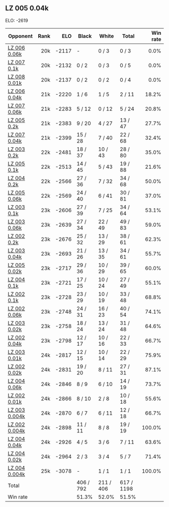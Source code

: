 ## LZ 005 0.04k ##

ELO: -2619

Opponent | Rank | ELO | Black | White | Total | Win rate
---------|-----:|----:|-------|-------|-------|-------:
[LZ 006 0.06k](LZ%20006%200.06k.md) | 20k | -2117 | - | 0 / 3 | 0 / 3 | 0.0%
[LZ 007 0.1k](LZ%20007%200.1k.md) | 20k | -2132 | 0 / 2 | 0 / 3 | 0 / 5 | 0.0%
[LZ 008 0.01k](LZ%20008%200.01k.md) | 20k | -2137 | 0 / 2 | 0 / 2 | 0 / 4 | 0.0%
[LZ 006 0.04k](LZ%20006%200.04k.md) | 21k | -2220 | 1 / 6 | 1 / 5 | 2 / 11 | 18.2%
[LZ 007 0.06k](LZ%20007%200.06k.md) | 21k | -2283 | 5 / 12 | 0 / 12 | 5 / 24 | 20.8%
[LZ 005 0.2k](LZ%20005%200.2k.md) | 21k | -2383 | 9 / 20 | 4 / 27 | 13 / 47 | 27.7%
[LZ 007 0.04k](LZ%20007%200.04k.md) | 21k | -2399 | 15 / 28 | 7 / 40 | 22 / 68 | 32.4%
[LZ 003 0.2k](LZ%20003%200.2k.md) | 22k | -2481 | 18 / 37 | 10 / 43 | 28 / 80 | 35.0%
[LZ 005 0.1k](LZ%20005%200.1k.md) | 22k | -2513 | 14 / 45 | 5 / 43 | 19 / 88 | 21.6%
[LZ 004 0.2k](LZ%20004%200.2k.md) | 22k | -2566 | 27 / 36 | 7 / 32 | 34 / 68 | 50.0%
[LZ 005 0.06k](LZ%20005%200.06k.md) | 22k | -2569 | 24 / 40 | 6 / 41 | 30 / 81 | 37.0%
[LZ 003 0.1k](LZ%20003%200.1k.md) | 23k | -2606 | 27 / 39 | 7 / 25 | 34 / 64 | 53.1%
[LZ 003 0.06k](LZ%20003%200.06k.md) | 23k | -2639 | 27 / 34 | 22 / 49 | 49 / 83 | 59.0%
[LZ 002 0.2k](LZ%20002%200.2k.md) | 23k | -2676 | 25 / 32 | 13 / 29 | 38 / 61 | 62.3%
[LZ 003 0.04k](LZ%20003%200.04k.md) | 23k | -2693 | 21 / 26 | 13 / 35 | 34 / 61 | 55.7%
[LZ 005 0.02k](LZ%20005%200.02k.md) | 23k | -2717 | 29 / 36 | 10 / 29 | 39 / 65 | 60.0%
[LZ 004 0.1k](LZ%20004%200.1k.md) | 23k | -2721 | 17 / 25 | 10 / 24 | 27 / 49 | 55.1%
[LZ 002 0.1k](LZ%20002%200.1k.md) | 23k | -2728 | 23 / 29 | 10 / 19 | 33 / 48 | 68.8%
[LZ 002 0.06k](LZ%20002%200.06k.md) | 23k | -2748 | 24 / 31 | 16 / 23 | 40 / 54 | 74.1%
[LZ 003 0.02k](LZ%20003%200.02k.md) | 23k | -2758 | 18 / 24 | 13 / 24 | 31 / 48 | 64.6%
[LZ 002 0.04k](LZ%20002%200.04k.md) | 23k | -2798 | 12 / 17 | 10 / 16 | 22 / 33 | 66.7%
[LZ 003 0.01k](LZ%20003%200.01k.md) | 24k | -2817 | 12 / 15 | 10 / 14 | 22 / 29 | 75.9%
[LZ 002 0.02k](LZ%20002%200.02k.md) | 24k | -2831 | 19 / 20 | 8 / 11 | 27 / 31 | 87.1%
[LZ 004 0.06k](LZ%20004%200.06k.md) | 24k | -2846 | 8 / 9 | 6 / 10 | 14 / 19 | 73.7%
[LZ 002 0.01k](LZ%20002%200.01k.md) | 24k | -2866 | 8 / 10 | 2 / 8 | 10 / 18 | 55.6%
[LZ 003 0.004k](LZ%20003%200.004k.md) | 24k | -2870 | 6 / 7 | 6 / 11 | 12 / 18 | 66.7%
[LZ 002 0.004k](LZ%20002%200.004k.md) | 24k | -2898 | 11 / 11 | 8 / 8 | 19 / 19 | 100.0%
[LZ 004 0.04k](LZ%20004%200.04k.md) | 24k | -2926 | 4 / 5 | 3 / 6 | 7 / 11 | 63.6%
[LZ 004 0.02k](LZ%20004%200.02k.md) | 24k | -2964 | 2 / 3 | 3 / 4 | 5 / 7 | 71.4%
[LZ 004 0.004k](LZ%20004%200.004k.md) | 25k | -3078 | - | 1 / 1 | 1 / 1 | 100.0%
Total | | | 406 / 792 | 211 / 406 | 617 / 1198 | 
Win rate| | | 51.3% | 52.0% | 51.5% | 
